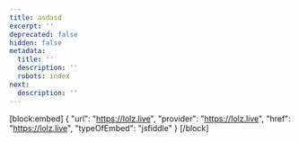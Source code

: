 ```yaml
---
title: asdasd
excerpt: ''
deprecated: false
hidden: false
metadata:
  title: ''
  description: ''
  robots: index
next:
  description: ''
---
```

[block:embed]
{
  "url": "https://lolz.live",
  "provider": "https://lolz.live",
  "href": "https://lolz.live",
  "typeOfEmbed": "jsfiddle"
}
[/block]